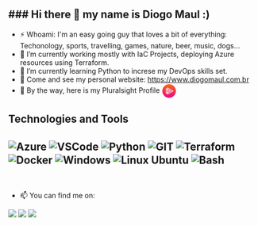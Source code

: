 <h2> ### Hi there 👋 my name is Diogo Maul :) </h2>

- ⚡ Whoami: I'm an easy going guy that loves a bit of everything: Techonology, sports, travelling, games, nature, beer, music, dogs... 
- 🔭 I’m currently working mostly with IaC Projects, deploying Azure resources using Terraform.
- 🌱 I’m currently learning Python to increse my DevOps skills set. 
- 💬 Come and see my personal website: https://www.diogomaul.com.br
- 🤔 By the way, here is my Pluralsight Profile <a href="https://app.pluralsight.com/profile/diogo-maul-72" target="_blank" rel="noopener noreferrer"><img src="https://github.com/diogomaul/images/blob/main/pluralsight-logo.png" align="center" alt="Pluralsight Profile Diogo Maul" height="30" width="30"></a> 
<div style="display: inline_block">
   <h2  > Technologies and Tools  <h2>
      <img align="center" alt="Azure" height="50" width="50" src="https://cdn.jsdelivr.net/gh/devicons/devicon/icons/azure/azure-original.svg">
      <img align="center" alt="VSCode" height="50" width="50" src="https://cdn.jsdelivr.net/gh/devicons/devicon/icons/vscode/vscode-original.svg">
      <img align="center" alt="Python" height="50" width="50" src="https://cdn.jsdelivr.net/gh/devicons/devicon/icons/python/python-original.svg">
      <img align="center" alt="GIT" height="50" width="50" src="https://cdn.jsdelivr.net/gh/devicons/devicon/icons/git/git-original.svg">
      <img align="center" alt="Terraform" height="50" width="45" src="https://cdn.jsdelivr.net/gh/devicons/devicon/icons/terraform/terraform-original.svg">
      <img align="center" alt="Docker" height="50" width="50" src="https://cdn.jsdelivr.net/gh/devicons/devicon/icons/docker/docker-original-wordmark.svg">
      <img align="center" alt="Windows" height="50" width="50" src="https://cdn.jsdelivr.net/gh/devicons/devicon/icons/windows8/windows8-original.svg">
      <img align="center" alt="Linux Ubuntu" height="50" width="50" src="https://cdn.jsdelivr.net/gh/devicons/devicon/icons/ubuntu/ubuntu-plain.svg">
      <img align="center" alt="Bash" height="50" width="50" src="https://cdn.jsdelivr.net/gh/devicons/devicon/icons/bash/bash-original.svg">
           

</div>
      
<br>
 
</div>
      
- 📫 You can find me on:
   
<a href="https://www.linkedin.com/in/diogomaul/" target="_blank" rel="noopener noreferrer"><img src="https://img.shields.io/badge/-LinkedIn-%230077B5?style=for-the-badge&logo=linkedin&logoColor=white" target="_blank"></a> 
<a href="https://twitter.com/diogomaul" target="_blank" rel="noopener noreferrer"><img src="https://img.shields.io/badge/Twitter-1DA1F2?style=for-the-badge&logo=twitter&logoColor=white" target="_blank"></a> 
<a href="https://instagram.com/diogomaul" target="_blank" rel="noopener noreferrer"><img src="https://img.shields.io/badge/Instagram-E4405F?style=for-the-badge&logo=instagram&logoColor=white" target="_blank"></a> 
  
      
<!--
![Snake animation](https://github.com/codethi/codethi/blob/output/github-contribution-grid-snake.svg)
      
- 👯 I’m looking to collaborate on ...
- 🤔 I’m looking for help with ...
- 💬 Ask me about ...
- -->

